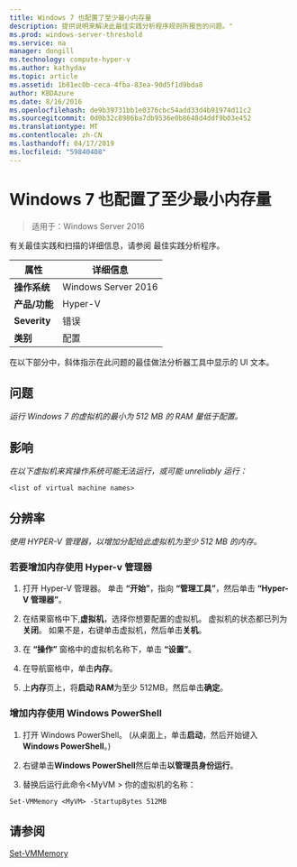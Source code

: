 ```yaml
---
title: Windows 7 也配置了至少最小内存量
description: 提供说明来解决此最佳实践分析程序规则所报告的问题。"
ms.prod: windows-server-threshold
ms.service: na
manager: dongill
ms.technology: compute-hyper-v
ms.author: kathydav
ms.topic: article
ms.assetid: 1b81ec0b-ceca-4fba-83ea-90d5f1d9bda8
author: KBDAzure
ms.date: 8/16/2016
ms.openlocfilehash: de9b39731bb1e0376cbc54add33d4b91974d11c2
ms.sourcegitcommit: 0d0b32c8986ba7db9536e0b8648d4ddf9b03e452
ms.translationtype: MT
ms.contentlocale: zh-CN
ms.lasthandoff: 04/17/2019
ms.locfileid: "59840408"
---
```

# <a name="windows-7-should-be-configured-with-at-least-the-minimum-amount-of-memory"></a>Windows 7 也配置了至少最小内存量

>适用于：Windows Server 2016

有关最佳实践和扫描的详细信息，请参阅 最佳实践分析程序。  
  
|属性|详细信息|  
|-|-|  
|**操作系统**|Windows Server 2016|  
|**产品/功能**|Hyper-V|  
|**Severity**|错误|  
|**类别**|配置|  

在以下部分中，斜体指示在此问题的最佳做法分析器工具中显示的 UI 文本。

## <a name="issue"></a>问题  
  
*运行 Windows 7 的虚拟机的最小为 512 MB 的 RAM 量低于配置。*  
  
## <a name="impact"></a>影响  
  
*在以下虚拟机来宾操作系统可能无法运行，或可能 unreliably 运行：*  
```  
<list of virtual machine names>  
```  
## <a name="resolution"></a>分辨率  
  
*使用 HYPER-V 管理器，以增加分配给此虚拟机为至少 512 MB 的内存。*  
  
### <a name="to-increase-the-memory-using-hyper-v-manager"></a>若要增加内存使用 Hyper-v 管理器  
  
1.  打开 Hyper-V 管理器。 单击 **“开始”**，指向 **“管理工具”**，然后单击 **“Hyper-V 管理器”**。  
  
2.  在结果窗格中下,**虚拟机**，选择你想要配置的虚拟机。 虚拟机的状态都已列为**关闭**。 如果不是，右键单击虚拟机，然后单击**关机**。  
  
3.  在 **“操作”** 窗格中的虚拟机名称下，单击 **“设置”**。  
  
4.  在导航窗格中，单击**内存**。  
  
5.  上**内存**页上，将**启动 RAM**为至少 512MB，然后单击**确定**。  
  
### <a name="increase-the-memory-using-windows-powershell"></a>增加内存使用 Windows PowerShell  
  
1.  打开 Windows PowerShell。 (从桌面上，单击**启动**，然后开始键入**Windows PowerShell**。)  
  
2.  右键单击**Windows PowerShell**然后单击**以管理员身份运行**。  
  
3.  替换后运行此命令\<MyVM > 你的虚拟机的名称：  
  
```  
Set-VMMemory <MyVM> -StartupBytes 512MB  
```  
  
## <a name="see-also"></a>请参阅  
[Set-VMMemory](https://technet.microsoft.com/library/hh848572.aspx)  
  


